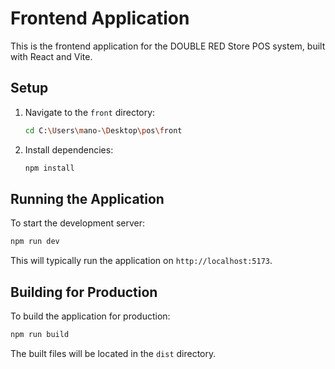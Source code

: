 # Frontend Application

This is the frontend application for the DOUBLE RED Store POS system, built with React and Vite.

## Setup

1.  Navigate to the `front` directory:
    ```bash
    cd C:\Users\mano-\Desktop\pos\front
    ```
2.  Install dependencies:
    ```bash
    npm install
    ```

## Running the Application

To start the development server:

```bash
npm run dev
```

This will typically run the application on `http://localhost:5173`.

## Building for Production

To build the application for production:

```bash
npm run build
```

The built files will be located in the `dist` directory.